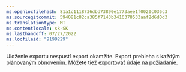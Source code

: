 ```yaml
---
ms.openlocfilehash: 81a1c1118736dbd73890e1773aee1f0020c036c3
ms.sourcegitcommit: 594081c82ca385f7143b3416378533aaf2d6d0d3
ms.translationtype: MT
ms.contentlocale: sk-SK
ms.lasthandoff: 07/27/2022
ms.locfileid: "9199229"
---
```

Uloženie exportu nespustí export okamžite. Export prebieha s každým [plánovaným obnovením](../system.md#schedule-tab). Môžete tiež [exportovať údaje na požiadanie](../export-destinations.md#run-exports-on-demand).